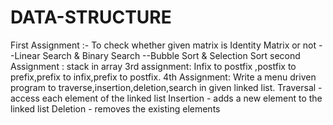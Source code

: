 # DATA-STRUCTURE
First Assignment :-
To check whether given matrix is Identity Matrix or not --Linear Search & Binary Search --Bubble Sort & Selection Sort
second Assignment : 
stack in array
3rd assignment:
Infix to postfix ,postfix to prefix,prefix to infix,prefix to postfix.
4th Assignment:
Write a menu driven program to traverse,insertion,deletion,search in given linked list.
Traversal - access each element of the linked list
Insertion - adds a new element to the linked list
Deletion - removes the existing elements


